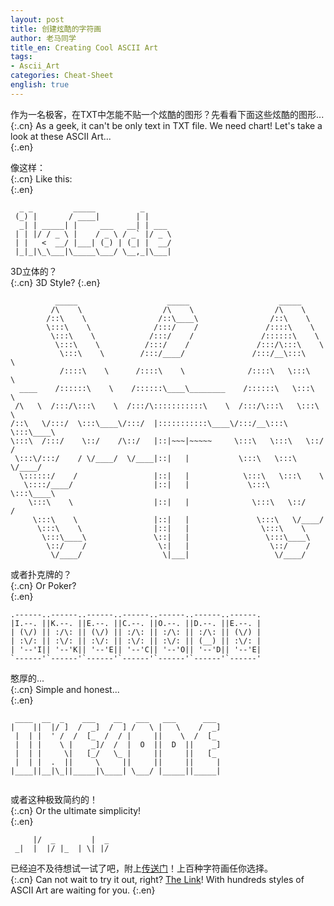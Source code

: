 ```yaml
---
layout: post
title: 创建炫酷的字符画
author: 老马同学
title_en: Creating Cool ASCII Art
tags:
- Ascii_Art
categories: Cheat-Sheet
english: true
---
```

作为一名极客，在TXT中怎能不贴一个炫酷的图形？先看看下面这些炫酷的图形...  
{:.cn}
As a geek, it can't be only text in TXT file. We need chart! Let's take a look at these ASCII Art...  
{:.en}

像这样：  
{:.cn}
Like this:  
{:.en}
```
  _ _         _____          _      
 (_) |       / ____|        | |     
  _| | _____| |     ___   __| | ___ 
 | | |/ / _ \ |    / _ \ / _` |/ _ \
 | |   <  __/ |___| (_) | (_| |  __/
 |_|_|\_\___|\_____\___/ \__,_|\___|
```
3D立体的？  
{:.cn}
3D Style?
{:.en}
```
          _____                    _____                    _____          
         /\    \                  /\    \                  /\    \         
        /::\    \                /::\____\                /::\    \        
        \:::\    \              /:::/    /               /::::\    \       
         \:::\    \            /:::/    /               /::::::\    \      
          \:::\    \          /:::/    /               /:::/\:::\    \     
           \:::\    \        /:::/____/               /:::/__\:::\    \    
           /::::\    \      /::::\    \              /::::\   \:::\    \   
  ____    /::::::\    \    /::::::\____\________    /::::::\   \:::\    \  
 /\   \  /:::/\:::\    \  /:::/\:::::::::::\    \  /:::/\:::\   \:::\    \ 
/::\   \/:::/  \:::\____\/:::/  |:::::::::::\____\/:::/__\:::\   \:::\____\
\:::\  /:::/    \::/    /\::/   |::|~~~|~~~~~     \:::\   \:::\   \::/    /
 \:::\/:::/    / \/____/  \/____|::|   |           \:::\   \:::\   \/____/ 
  \::::::/    /                 |::|   |            \:::\   \:::\    \     
   \::::/____/                  |::|   |             \:::\   \:::\____\    
    \:::\    \                  |::|   |              \:::\   \::/    /    
     \:::\    \                 |::|   |               \:::\   \/____/     
      \:::\    \                |::|   |                \:::\    \         
       \:::\____\               \::|   |                 \:::\____\        
        \::/    /                \:|   |                  \::/    /        
         \/____/                  \|___|                   \/____/         
```
或者扑克牌的？  
{:.cn}
Or Poker?  
{:.en}
```
.------..------..------..------..------..------..------.
|I.--. ||K.--. ||E.--. ||C.--. ||O.--. ||D.--. ||E.--. |
| (\/) || :/\: || (\/) || :/\: || :/\: || :/\: || (\/) |
| :\/: || :\/: || :\/: || :\/: || :\/: || (__) || :\/: |
| '--'I|| '--'K|| '--'E|| '--'C|| '--'O|| '--'D|| '--'E|
`------'`------'`------'`------'`------'`------'`------'
```
憨厚的...  
{:.cn}
Simple and honest...  
{:.en}
```
 ____  __  _    ___    __   ___   ___      ___ 
|    ||  |/ ]  /  _]  /  ] /   \ |   \    /  _]
 |  | |  ' /  /  [_  /  / |     ||    \  /  [_ 
 |  | |    \ |    _]/  /  |  O  ||  D  ||    _]
 |  | |     \|   [_/   \_ |     ||     ||   [_ 
 |  | |  .  ||     \     ||     ||     ||     |
|____||__|\_||_____|\____| \___/ |_____||_____|
                                               
```
或者这种极致简约的！  
{:.cn}
Or the ultimate simplicity!  
{:.en}
```
     |/  _        |  _
 _|  |  |/ |_  | \| |/

```
已经迫不及待想试一试了吧，附上[传送门](http://patorjk.com/software/taag/#p=display&v=0&f=Mike&t=ikeCode)！上百种字符画任你选择。  
{:.cn}
Can not wait to try it out, right? [The Link](http://patorjk.com/software/taag/#p=display&v=0&f=Mike&t=ikeCode)! With hundreds styles of ASCII Art are waiting for you.
{:.en}

